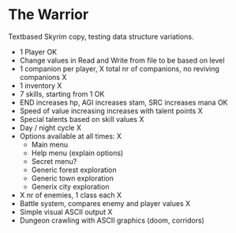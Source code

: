 # The Warrior

Textbased Skyrim copy, testing data structure variations.


- 1 Player      OK
- Change values in Read and Write from file to be based on level
- 1 companion per player, X total nr of companions, no reviving companions      X
- 1 inventory   X
- 7 skills, starting from 1     OK
- END increases hp, AGI increases stam, SRC increases mana      OK
- Speed of value increasing increases with talent points    X
- Special talents based on skill values     X
- Day / night cycle     X
- Options available at all times:   X
    - Main menu
    - Help menu (explain options)
    - Secret menu?
    - Generic forest exploration
    - Generic town exploration
    - Generix city exploration
- X nr of enemies, 1 class each     X
- Battle system, compares enemy and player values       X
- Simple visual ASCII output    X
- Dungeon crawling with ASCII graphics (doom, corridors)
